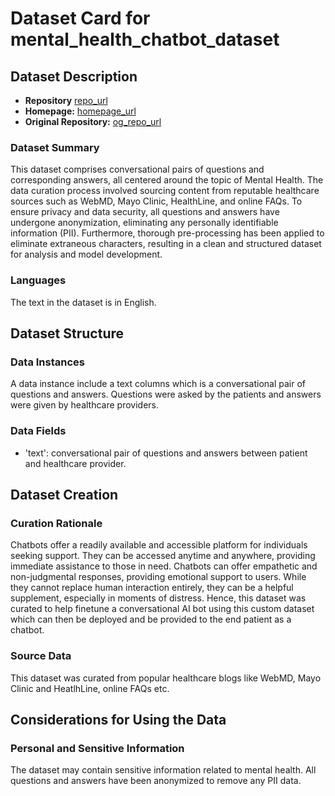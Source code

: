 

# Dataset Card for mental_health_chatbot_dataset

## Dataset Description

- **Repository** [repo_url](https://github.com/MLOps-essi-upc/taed2-data-alchemists/tree/main/heliosbrahmamental_health_chatbot_dataset)
- **Homepage:** [homepage_url](https://huggingface.co/datasets/heliosbrahma/mental_health_chatbot_dataset)
- **Original Repository:** [og_repo_url](https://huggingface.co/datasets/heliosbrahma/mental_health_chatbot_dataset/tree/main)

### Dataset Summary

This dataset comprises conversational pairs of questions and corresponding answers, all centered around the topic of Mental Health. The data curation process involved sourcing content from reputable healthcare sources such as WebMD, Mayo Clinic, HealthLine, and online FAQs. To ensure privacy and data security, all questions and answers have undergone anonymization, eliminating any personally identifiable information (PII). Furthermore, thorough pre-processing has been applied to eliminate extraneous characters, resulting in a clean and structured dataset for analysis and model development.

### Languages

The text in the dataset is in English.

## Dataset Structure

### Data Instances

A data instance include a text columns which is a conversational pair of questions and answers. Questions were asked by the patients and answers were given by healthcare providers.

### Data Fields

- 'text': conversational pair of questions and answers between patient and healthcare provider.

## Dataset Creation

### Curation Rationale

Chatbots offer a readily available and accessible platform for individuals seeking support. They can be accessed anytime and anywhere, providing immediate assistance to those in need. Chatbots can offer empathetic and non-judgmental responses, providing emotional support to users. While they cannot replace human interaction entirely, they can be a helpful supplement, especially in moments of distress. Hence, this dataset was curated to help finetune a conversational AI bot using this custom dataset which can then be deployed and be provided to the end patient as a chatbot.

### Source Data

This dataset was curated from popular healthcare blogs like WebMD, Mayo Clinic and HeatlhLine, online FAQs etc.

## Considerations for Using the Data

### Personal and Sensitive Information

The dataset may contain sensitive information related to mental health. All questions and answers have been anonymized to remove any PII data.
